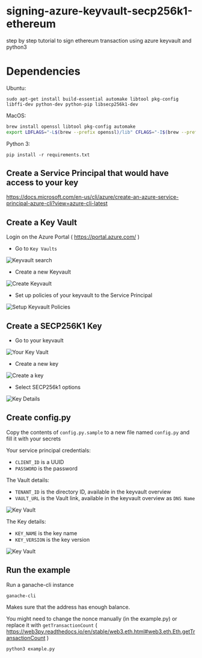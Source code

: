 # signing-azure-keyvault-secp256k1-ethereum
step by step tutorial to sign ethereum transaction using azure keyvault and python3


# Dependencies

Ubuntu:

```
sudo apt-get install build-essential automake libtool pkg-config libffi-dev python-dev python-pip libsecp256k1-dev
```

MacOS:

```bash
brew install openssl libtool pkg-config automake
export LDFLAGS="-L$(brew --prefix openssl)/lib" CFLAGS="-I$(brew --prefix openssl)/include"
```

Python 3:

```
pip install -r requirements.txt
```

## Create a Service Principal that would have access to your key

https://docs.microsoft.com/en-us/cli/azure/create-an-azure-service-principal-azure-cli?view=azure-cli-latest

## Create a Key Vault

Login on the Azure Portal ( https://portal.azure.com/ )

- Go to `Key Vaults`

![Keyvault search](https://raw.githubusercontent.com/davidp94/signing-azure-keyvault-secp256k1-ethereum/master/static/1-keyvault.png)

- Create a new Keyvault

![Create Keyvault](https://raw.githubusercontent.com/davidp94/signing-azure-keyvault-secp256k1-ethereum/master/static/2-create-keyvault.png)

- Set up policies of your keyvault to the Service Principal

![Setup Keyvault Policies](https://raw.githubusercontent.com/davidp94/signing-azure-keyvault-secp256k1-ethereum/master/static/3-create-keyvault-policies.png)

## Create a SECP256K1 Key

- Go to your keyvault

![Your Key Vault](https://raw.githubusercontent.com/davidp94/signing-azure-keyvault-secp256k1-ethereum/master/static/4-hsm-keys.png)

- Create a new key

![Create a key](https://raw.githubusercontent.com/davidp94/signing-azure-keyvault-secp256k1-ethereum/master/static/5-create-a-key.png)

- Select SECP256k1 options

![Key Details](https://raw.githubusercontent.com/davidp94/signing-azure-keyvault-secp256k1-ethereum/master/static/6-key-details-id.png)


## Create config.py

Copy the contents of `config.py.sample` to a new file named `config.py` and fill it with your secrets


Your service principal credentials:

- `CLIENT_ID` is a UUID
- `PASSWORD` is the password

The Vault details:

- `TENANT_ID` is the directory ID, available in the keyvault overview
- `VAULT_URL` is the Vault link, available in the keyvault overview as `DNS Name`

![Key Vault](https://raw.githubusercontent.com/davidp94/signing-azure-keyvault-secp256k1-ethereum/master/static/1-config-py.png)


The Key details:

- `KEY_NAME` is the key name
- `KEY_VERSION` is the key version

![Key Vault](https://raw.githubusercontent.com/davidp94/signing-azure-keyvault-secp256k1-ethereum/master/static/2-config-py.png)

## Run the example

Run a ganache-cli instance
```
ganache-cli
```

Makes sure that the address has enough balance.

You might need to change the nonce manually (in the example.py) or replace it with `getTransactionCount` ( https://web3py.readthedocs.io/en/stable/web3.eth.html#web3.eth.Eth.getTransactionCount )

```
python3 example.py
```